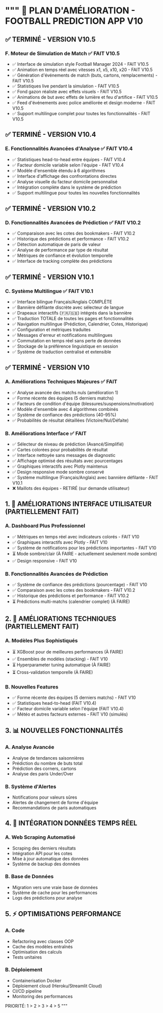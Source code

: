 """
🚀 PLAN D'AMÉLIORATION - FOOTBALL PREDICTION APP V10
==================================================

## ✅ **TERMINÉ - VERSION V10.5**

### F. Moteur de Simulation de Match ✅ FAIT V10.5
- ✅ Interface de simulation style Football Manager 2024 - FAIT V10.5
- ✅ Animation en temps réel avec vitesses x1, x5, x10, x20 - FAIT V10.5
- ✅ Génération d'événements de match (buts, cartons, remplacements) - FAIT V10.5
- ✅ Statistiques live pendant la simulation - FAIT V10.5
- ✅ Fond gazon réaliste avec effets visuels - FAIT V10.5
- ✅ Animations de but avec effets de lumière et feu d'artifice - FAIT V10.5
- ✅ Feed d'événements avec police améliorée et design moderne - FAIT V10.5
- ✅ Support multilingue complet pour toutes les fonctionnalités - FAIT V10.5

## ✅ **TERMINÉ - VERSION V10.4**

### E. Fonctionnalités Avancées d'Analyse ✅ FAIT V10.4
- ✅ Statistiques head-to-head entre équipes - FAIT V10.4
- ✅ Facteur domicile variable selon l'équipe - FAIT V10.4
- ✅ Modèle d'ensemble étendu à 6 algorithmes
- ✅ Interface d'affichage des confrontations directes
- ✅ Analyse visuelle du facteur domicile personnalisé
- ✅ Intégration complète dans le système de prédiction
- ✅ Support multilingue pour toutes les nouvelles fonctionnalités

## ✅ **TERMINÉ - VERSION V10.2**

### D. Fonctionnalités Avancées de Prédiction ✅ FAIT V10.2
- ✅ Comparaison avec les cotes des bookmakers - FAIT V10.2
- ✅ Historique des prédictions et performance - FAIT V10.2
- ✅ Détection automatique de paris de valeur
- ✅ Analyse de performance par type de résultat
- ✅ Métriques de confiance et évolution temporelle
- ✅ Interface de tracking complète des prédictions

## ✅ **TERMINÉ - VERSION V10.1**

### C. Système Multilingue ✅ FAIT V10.1
- ✅ Interface bilingue Français/Anglais COMPLÈTE
- ✅ Bannière défilante discrète avec sélecteur de langue  
- ✅ Drapeaux interactifs (🇫🇷/🇬🇧) intégrés dans la bannière
- ✅ Traduction TOTALE de toutes les pages et fonctionnalités
- ✅ Navigation multilingue (Prédiction, Calendrier, Cotes, Historique)
- ✅ Configuration et métriques traduites
- ✅ Messages d'erreur et notifications multilingues
- ✅ Commutation en temps réel sans perte de données
- ✅ Stockage de la préférence linguistique en session
- ✅ Système de traduction centralisé et extensible

## ✅ **TERMINÉ - VERSION V10**

### A. Améliorations Techniques Majeures ✅ FAIT
- ✅ Analyse avancée des matchs nuls (amélioration 1)
- ✅ Forme récente des équipes (5 derniers matchs) 
- ✅ Facteurs de condition d'équipe (blessures/suspensions/motivation)
- ✅ Modèle d'ensemble avec 4 algorithmes combinés
- ✅ Système de confiance des prédictions (40-95%)
- ✅ Probabilités de résultat détaillées (Victoire/Nul/Défaite)

### B. Améliorations Interface ✅ FAIT  
- ✅ Sélecteur de niveau de prédiction (Avancé/Simplifié)
- ✅ Cartes colorées pour probabilités de résultat
- ✅ Interface nettoyée sans messages de diagnostic
- ✅ Affichage optimisé des résultats avec pourcentages
- ✅ Graphiques interactifs avec Plotly maintenus
- ✅ Design responsive mode sombre conservé
- ✅ Système multilingue (Français/Anglais) avec bannière défilante - FAIT V10.1
- ❌ Maillots des équipes - RETIRÉ (sur demande utilisateur)

## 1. 🎨 AMÉLIORATIONS INTERFACE UTILISATEUR (PARTIELLEMENT FAIT)

### A. Dashboard Plus Professionnel
- ✅ Métriques en temps réel avec indicateurs colorés - FAIT V10
- ✅ Graphiques interactifs avec Plotly - FAIT V10
- ✅ Système de notifications pour les prédictions importantes - FAIT V10
- ⏳ Mode sombre/clair (À FAIRE - actuellement seulement mode sombre)
- ✅ Design responsive - FAIT V10

### B. Fonctionnalités Avancées de Prédiction
- ✅ Système de confiance des prédictions (pourcentage) - FAIT V10
- ✅ Comparaison avec les cotes des bookmakers - FAIT V10.2
- ✅ Historique des prédictions et performance - FAIT V10.2
- ⏳ Prédictions multi-matchs (calendrier complet) (À FAIRE)

## 2. 🧠 AMÉLIORATIONS TECHNIQUES (PARTIELLEMENT FAIT)

### A. Modèles Plus Sophistiqués  
- ⏳ XGBoost pour de meilleures performances (À FAIRE)
- ✅ Ensembles de modèles (stacking) - FAIT V10
- ⏳ Hyperparameter tuning automatique (À FAIRE)
- ⏳ Cross-validation temporelle (À FAIRE)

### B. Nouvelles Features
- ✅ Forme récente des équipes (5 derniers matchs) - FAIT V10
- ✅ Statistiques head-to-head (FAIT V10.4)
- ✅ Facteur domicile variable selon l'équipe (FAIT V10.4) 
- ✅ Météo et autres facteurs externes - FAIT V10 (simulés)

## 3. 📊 NOUVELLES FONCTIONNALITÉS
### A. Analyse Avancée
- Analyse de tendances saisonnières
- Prédiction du nombre de buts total
- Prédiction des corners, cartons
- Analyse des paris Under/Over

### B. Système d'Alertes
- Notifications pour valeurs sûres
- Alertes de changement de forme d'équipe
- Recommandations de paris automatiques

## 4. 🔄 INTÉGRATION DONNÉES TEMPS RÉEL

### A. Web Scraping Automatisé
- Scraping des derniers résultats
- Intégration API pour les cotes
- Mise à jour automatique des données
- Système de backup des données

### B. Base de Données
- Migration vers une vraie base de données
- Système de cache pour les performances
- Logs des prédictions pour analyse

## 5. ⚡ OPTIMISATIONS PERFORMANCE

### A. Code
- Refactoring avec classes OOP
- Cache des modèles entraînés
- Optimisation des calculs
- Tests unitaires

### B. Déploiement
- Containerisation Docker
- Déploiement cloud (Heroku/Streamlit Cloud)
- CI/CD pipeline
- Monitoring des performances

PRIORITÉ: 1 > 2 > 3 > 4 > 5
"""
